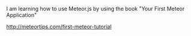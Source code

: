 I am learning how to use Meteor.js by using the book "Your First Meteor Application"

http://meteortips.com/first-meteor-tutorial
